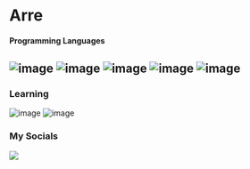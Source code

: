 # Arre


#### Programming Languages
![image]({[BadgeURLHere](https://img.shields.io/badge/JavaScript-323330?style=for-the-badge&logo=javascript&logoColor=F7DF1E)})
![image]({[BadgeURLHere](https://img.shields.io/badge/HTML5-E34F26?style=for-the-badge&logo=html5&logoColor=white)})
![image]({[BadgeURLHere](https://img.shields.io/badge/CSS3-1572B6?style=for-the-badge&logo=css3&logoColor=white)})
![image]({[BadgeURLHere](https://img.shields.io/badge/Lua-2C2D72?style=for-the-badge&logo=lua&logoColor=white)})
![image]({[BadgeURLHere](https://img.shields.io/badge/Vite-B73BFE?style=for-the-badge&logo=vite&logoColor=FFD62E)})
---

### Learning
![image]({[BadgeURLHere](https://img.shields.io/badge/Unity-100000?style=for-the-badge&logo=unity&logoColor=white)})
![image]({[BadgeURLHere](https://img.shields.io/badge/C%2B%2B-00599C?style=for-the-badge&logo=c%2B%2B&logoColor=white)})

### My Socials

[<img src="https://img.shields.io/badge/Twitch-6441a5?style=for-the-badge&logo=Twitch&logoColor=white"/>](https://www.twitch.tv/arrrekung1)
